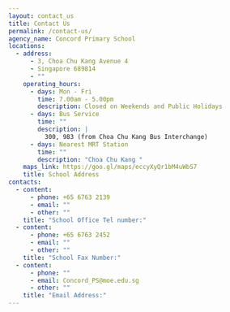 ```yaml
---
layout: contact_us
title: Contact Us
permalink: /contact-us/
agency_name: Concord Primary School
locations:
  - address:
      - 3, Choa Chu Kang Avenue 4
      - Singapore 689814
      - ""
    operating_hours:
      - days: Mon - Fri
        time: 7.00am - 5.00pm
        description: Closed on Weekends and Public Holidays
      - days: Bus Service
        time: ""
        description: |
          300, 983 (from Choa Chu Kang Bus Interchange)
      - days: Nearest MRT Station
        time: ""
        description: "Choa Chu Kang "
    maps_link: https://goo.gl/maps/eccyXyQr1bM4uWbS7
    title: School Address
contacts:
  - content:
      - phone: +65 6763 2139
      - email: ""
      - other: ""
    title: "School Office Tel number:"
  - content:
      - phone: +65 6763 2452
      - email: ""
      - other: ""
    title: "School Fax Number:"
  - content:
      - phone: ""
      - email: Concord_PS@moe.edu.sg
      - other: ""
    title: "Email Address:"
---
```

